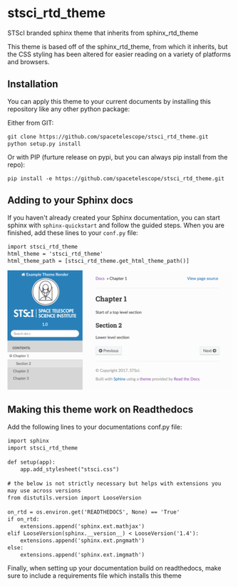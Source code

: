 # stsci_rtd_theme
STScI branded sphinx theme that inherits from sphinx_rtd_theme

This theme is based off of the sphinx_rtd_theme, from which it inherits, but the CSS styling
has been altered for easier reading on a variety of platforms and browsers.

## Installation
You can apply this theme to your current documents by installing this repository like any other python package:

Either from GIT:
```
git clone https://github.com/spacetelescope/stsci_rtd_theme.git
python setup.py install
```
Or with PIP (furture release on pypi, but you can always pip install from the repo):
```
pip install -e https://github.com/spacetelescope/stsci_rtd_theme.git
```
## Adding to your Sphinx docs
If you haven't already created your Sphinx documentation, you can start sphinx with
`sphinx-quickstart` and follow the guided steps. When you are finished,
add these lines to your `conf.py` file:
```
import stsci_rtd_theme
html_theme = 'stsci_rtd_theme'
html_theme_path = [stsci_rtd_theme.get_html_theme_path()]
```
![Example theme render](stsci_rtd_theme_example.png)

## Making this theme work on Readthedocs
Add the following lines to your documentations conf.py file:
```
import sphinx
import stsci_rtd_theme

def setup(app):
    app.add_stylesheet("stsci.css")
    
# the below is not strictly necessary but helps with extensions you may use across versions
from distutils.version import LooseVersion

on_rtd = os.environ.get('READTHEDOCS', None) == 'True'
if on_rtd:
    extensions.append('sphinx.ext.mathjax')
elif LooseVersion(sphinx.__version__) < LooseVersion('1.4'):
    extensions.append('sphinx.ext.pngmath')
else:
    extensions.append('sphinx.ext.imgmath')    
```
Finally, when setting up your documentation build on readthedocs, make sure to include a requirements file which installs this theme
